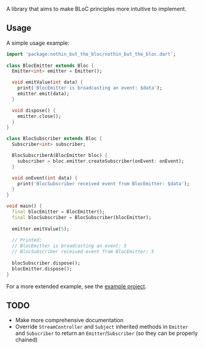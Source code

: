 A library that aims to make BLoC principles more intuitive to implement.

## Usage

A simple usage example:

```dart
import 'package:nothin_but_the_bloc/nothin_but_the_bloc.dart';
   
class BlocEmitter extends Bloc {
  Emitter<int> emitter = Emitter();

  void emitValue(int data) {
    print('BlocEmitter is broadcasting an event: $data');
    emitter.emit(data);
  }

  void dispose() {
    emitter.close();
  }
}

class BlocSubscriber extends Bloc {
  Subscriber<int> subscriber;

  BlocSubscriberA(BlocEmitter bloc) {
    subscriber = bloc.emitter.createSubscriber(onEvent: onEvent);
  }

  void onEvent(int data) {
    print('BlocSubscriber received event from BlocEmitter: $data');
  }
}

void main() {
  final blocEmitter = BlocEmitter();
  final blocSubscriber = BlocSubscriber(blocEmitter);
  
  emitter.emitValue(5);
  
  // Printed:
  // BlocEmitter is broadcasting an event: 5
  // BlocSubscriber received event from BlocEmitter: 5
  
  blocSubscriber.dispose();
  blocEmitter.dispose();
}
```

For a more extended example, see the [example project](https://github.com/andrewackerman/nbnt/blob/master/example/nbtb_example.dart).

## TODO
 
- Make more comprehensive documentation
- Override `StreamController` and `Subject` inherited methods in `Emitter` and `Subscriber` to return an `Emitter`/`Subscriber` (so they can be properly chained)
